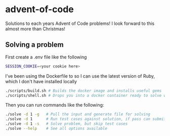 # advent-of-code

Solutions to each years Advent of Code problems! I look forward to this almost more than Christmas! 

## Solving a problem

First create a .env file like the following

``` sh
SESSION_COOKIE=<your cookie here>
```

I've been using the Dockerfile to so I can use the latest version of Ruby, which I don't have installed locally

``` sh
./scripts/build.sh # Builds the docker image and installs useful gems
./scripts/shell.sh # Drops you into a docker container ready to solve with all the latest ruby greatness
```

Then you can run commands like the following: 

``` sh
./solve -d 1 -g   # Pull the input and generate file for solving
./solve -d 1      # Run test cases against solution, if pass can submit
./solve -d 1 -s   # Solve problem, but skip test cases
./solve --help    # See all options available
```

